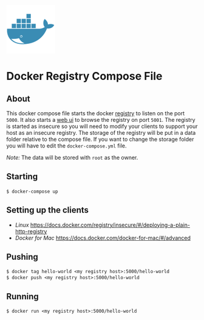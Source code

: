 ![logo](logo.png)

# Docker Registry Compose File

## About

This docker compose file starts the docker [registry](https://hub.docker.com/_/registry/) to listen on
the port `5000`. It also starts a [web ui](https://github.com/klausmeyer/docker-registry-browser)
 to browse the registry on port `5001`. The registry is started as insecure so you will need
to modify your clients to support your host as an insecure registry. The storage of the registry will
be put in a data folder relative to the compose file. If you want to change the storage folder you
will have to edit the `docker-compose.yml` file.

*Note:* The data will be stored with `root` as the owner.

## Starting

```
$ docker-compose up
```

## Setting up the clients

* *Linux* https://docs.docker.com/registry/insecure/#/deploying-a-plain-http-registry
* *Docker for Mac* https://docs.docker.com/docker-for-mac/#/advanced

## Pushing
```
$ docker tag hello-world <my registry host>:5000/hello-world
$ docker push <my registry host>:5000/hello-world
```

## Running
```
$ docker run <my registry host>:5000/hello-world
```

